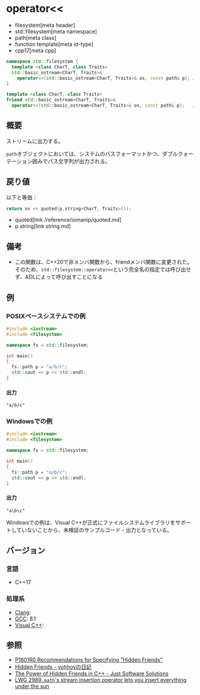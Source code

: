 # operator<<
* filesystem[meta header]
* std::filesystem[meta namespace]
* path[meta class]
* function template[meta id-type]
* cpp17[meta cpp]

```cpp
namespace std::filesystem {
  template <class CharT, class Traits>
  std::basic_ostream<CharT, Traits>&
    operator<<(std::basic_ostream<CharT, Traits>& os, const path& p); // (1) C++17
}

template <class CharT, class Traits>
friend std::basic_ostream<CharT, Traits>&
  operator<<(std::basic_ostream<CharT, Traits>& os, const path& p);   // (2) C++20
```

## 概要
ストリームに出力する。

`path`オブジェクトにおいては、システムのパスフォーマットかつ、ダブルクォーテーション囲みでパス文字列が出力される。


## 戻り値
以下と等価：

```cpp
return os << quoted(p.string<CharT, Traits>());
```
* quoted[link /reference/iomanip/quoted.md]
* p.string[link string.md]


## 備考
- この関数は、C++20で非メンバ関数から、friendメンバ関数に変更された。そのため、`std::filesystem::operator<<`という完全名の指定では呼び出せず、ADLによって呼び出すことになる


## 例
### POSIXベースシステムでの例
```cpp example
#include <iostream>
#include <filesystem>

namespace fs = std::filesystem;

int main()
{
  fs::path p = "a/b/c";
  std::cout << p << std::endl;
}
```

#### 出力
```
"a/b/c"
```

### Windowsでの例
```cpp example
#include <iostream>
#include <filesystem>

namespace fs = std::filesystem;

int main()
{
  fs::path p = "a/b/c";
  std::cout << p << std::endl;
}
```

#### 出力
```
"a\b\c"
```

Windowsでの例は、Visual C++が正式にファイルシステムライブラリをサポートしていないことから、未検証のサンプルコード・出力となっている。

## バージョン
### 言語
- C++17

### 処理系
- [Clang](/implementation.md#clang):
- [GCC](/implementation.md#gcc): 8.1
- [Visual C++](/implementation.md#visual_cpp):


## 参照
- [P1601R0 Recommendations for Specifying "Hidden Friends"](http://www.open-std.org/jtc1/sc22/wg21/docs/papers/2019/p1601r0.pdf)
- [Hidden Friends - yohhoyの日記](https://yohhoy.hatenadiary.jp/entry/20190531/p1)
- [The Power of Hidden Friends in C++ - Just Software Solutions](https://www.justsoftwaresolutions.co.uk/cplusplus/hidden-friends.html)
- [LWG 2989. `path`'s stream insertion operator lets you insert everything under the sun](https://cplusplus.github.io/LWG/issue2989)
